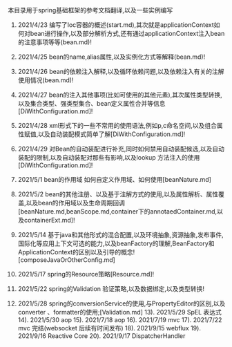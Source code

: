 本目录用于spring基础框架的参考文档翻译,以及一些实例编写
1) 2021/4/23 编写了Ioc容器的概述(start.md),其次就是applicationContext如何对bean进行操作,以及部分解析方式,还有通过applicationContext注入bean的注意事项等等(bean.md)!
2) 2021/4/25 bean的name,alias属性,以及实例化方式等解释(bean.md)!

3) 2021/4/26 bean的依赖注入解释,以及循环依赖问题,以及依赖注入有关的注解使用情况(bean.md)!

4) 2021/4/27 bean的注入其他事项(比如可使用的其他元素),其次属性类型转换,以及集合类型、强类型集合、bean定义属性合并等信息[DiWithConfiguration.md]!

5) 2021/4/28 xml形式下的一些不常用的使用语法,例如p,c命名空间,以及组合属性赋值,以及自动装配模式简单了解[DiWithConfiguration.md]!

6) 2021/4/29 对Bean的自动装配进行补充,同时如何禁用自动装配候选,以及自动装配的限制,以及自动装配对那些有影响,以及lookup 方法注入的使用[DiWithConfiguration.md]!

7) 2021/5/1 bean的作用域 如何自定义作用域、如何使用[beanNature.md]

8) 2021/5/2 bean的其他注册、以及基于注解方式的使用,以及属性解析、属性覆盖,以及bean的作用域以及生命周期回调[beanNature.md,beanScope.md,container下的annotaedContainer.md,以及containerExt.md]!

9) 2021/5/14 基于java和其他形式的混合配置,以及环境抽象,资源抽象,发布事件,国际化等应用上下文可选的能力,以及beanFactory的理解,BeanFactory和ApplicationContext的区别以及引导的概念![composeJavaOrOtherConfig.md]

10) 2021/5/17 spring的Resource策略[Resource.md]!
11) 2021/5/22 spring的Validation 验证策略,以及数据绑定,以及类型转换!
12) 2021/5/28 spring的conversionService的使用,与PropertyEditor的区别,以及converter 、formatter的使用;[Validation.md]
13). 2021/5/29 SpEL 表达式
14). 2021/5/30 aop
15). 2021/7/18 aop
16). 2021/7/19 mvc
17). 2021/7/22 mvc 完结(websocket 后续有时间发布)
18). 2021/9/15 webflux
19). 2021/9/16 Reactive Core
20). 2021/9/17 DispatcherHandler

